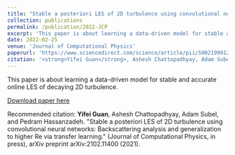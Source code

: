 ```yaml
---
title: "Stable a posteriori LES of 2D turbulence using convolutional neural networks: Backscattering analysis and generalization to higher Re via transfer learning"
collection: publications
permalink: /publication/2022-JCP
excerpt: 'This paper is about learning a data-driven model for stable and accurate online LES of decaying 2D turbulence.'
date: 2022-02-25
venue: 'Journal of Computational Physics'
paperurl: 'https://www.sciencedirect.com/science/article/pii/S0021999122001528?via%3Dihub'
citation: '<strong>Yifei Guan</strong>, Ashesh Chattopadhyay, Adam Subel, and Pedram Hassanzadeh. "Stable a posteriori LES of 2D turbulence using convolutional neural networks: Backscattering analysis and generalization to higher Re via transfer learning." (Journal of Computational Physics, in press), arXiv preprint arXiv:2102.11400 (2021).'
---
```

This paper is about learning a data-driven model for stable and accurate online LES of decaying 2D turbulence.

[Download paper here](https://www.sciencedirect.com/science/article/pii/S0021999122001528?via%3Dihub)

Recommended citation: <strong>Yifei Guan</strong>, Ashesh Chattopadhyay, Adam Subel, and Pedram Hassanzadeh. "Stable a posteriori LES of 2D turbulence using convolutional neural networks: Backscattering analysis and generalization to higher Re via transfer learning." (Journal of Computational Physics, in press), arXiv preprint arXiv:2102.11400 (2021).
